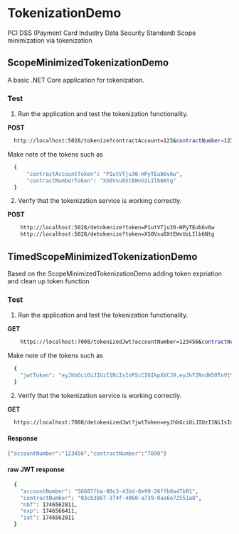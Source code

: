 # TokenizationDemo
PCI DSS (Payment Card Industry Data Security Standard) Scope minimization via tokenization

## ScopeMinimizedTokenizationDemo
A basic .NET Core application for tokenization. 

### Test
1. Run the application and test the tokenization functionality.

**POST**
  ```sh
    http://localhost:5028/tokenize?contractAccount=123&contractNumber=123
   ```
Make note of the tokens such as

  ```sh
    {
        "contractAccountToken": "P1utVTju30-HPyTEub6v6w",
        "contractNumberToken": "XS0Vxu0XtEWvUzLIlb6Ntg"
    }
  ```
2. Verify that the tokenization service is working correctly.

**POST**
```sh
    http://localhost:5028/detokenize?token=P1utVTju30-HPyTEub6v6w
    http://localhost:5028/detokenize?token=XS0Vxu0XtEWvUzLIlb6Ntg
```

## TimedScopeMinimizedTokenizationDemo
Based on the ScopeMinimizedTokenizationDemo adding token expriation and clean up token function

### Test
1. Run the application and test the tokenization functionality.

**GET**
```sh
    https://localhost:7008/tokenizedJwt?accountNumber=123456&contractNumber=7890
```
Make note of the tokens such as
```sh
  {
    "jwtToken": "eyJhbGciOiJIUzI1NiIsInR5cCI6IkpXVCJ9.eyJhY2NvdW50TnVtYmVyIjoiNTY2ODdmYmEtMDBjMy00M2JkLThlOTktMjZmZmI4YTQ3YjgxIiwiY29udHJhY3ROdW1iZXIiOiIwM2NiMzg2Ny0zNzRmLTQ5NjAtYTczOS0wYWE2ZTcyNTUxYTgiLCJuYmYiOjE3NDY1NjI4MTEsImV4cCI6MTc0NjU2NjQxMSwiaWF0IjoxNzQ2NTYyODExfQ.olJFA56r1UqYv_aJH2NiT13ae-0QREY1mfGTMhATIKE"
  }
```
2. Verify that the tokenization service is working correctly.

**GET**
```sh
  https://localhost:7008/detokenizedJwt?jwtToken=eyJhbGciOiJIUzI1NiIsInR5cCI6IkpXVCJ9.eyJhY2NvdW50TnVtYmVyIjoiNTY2ODdmYmEtMDBjMy00M2JkLThlOTktMjZmZmI4YTQ3YjgxIiwiY29udHJhY3ROdW1iZXIiOiIwM2NiMzg2Ny0zNzRmLTQ5NjAtYTczOS0wYWE2ZTcyNTUxYTgiLCJuYmYiOjE3NDY1NjI4MTEsImV4cCI6MTc0NjU2NjQxMSwiaWF0IjoxNzQ2NTYyODExfQ.olJFA56r1UqYv_aJH2NiT13ae-0QREY1mfGTMhATIKE
```
#### Response

```sh
{"accountNumber":"123456","contractNumber":"7890"}
```

#### raw JWT response

```sh
  {
    "accountNumber": "56687fba-00c3-43bd-8e99-26ffb8a47b81",
    "contractNumber": "03cb3867-374f-4960-a739-0aa6e72551a8",
    "nbf": 1746562811,
    "exp": 1746566411,
    "iat": 1746562811
  }
```


